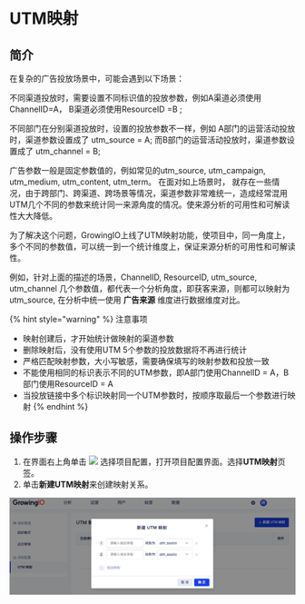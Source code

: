 # UTM映射

## 简介

在复杂的广告投放场景中，可能会遇到以下场景：

不同渠道投放时，需要设置不同标识值的投放参数，例如A渠道必须使用ChannelID=A， B渠道必须使用ResourceID =B ;

不同部门在分别渠道投放时，设置的投放参数不一样，例如 A部门的运营活动投放时，渠道参数设置成了 utm\_source = A; 而B部门的运营活动投放时，渠道参数设置成了 utm\_channel = B;

广告参数一般是固定参数值的，例如常见的utm\_source, utm\_campaign, utm\_medium, utm\_content, utm\_term。 在面对如上场景时， 就存在一些情况，由于跨部门、跨渠道、跨场景等情况，渠道参数非常难统一，造成经常混用UTM几个不同的参数来统计同一来源角度的情况。使来源分析的可用性和可解读性大大降低。

为了解决这个问题，GrowingIO上线了UTM映射功能，使项目中，同一角度上，多个不同的参数值，可以统一到一个统计维度上，保证来源分析的可用性和可解读性。

例如，针对上面的描述的场景，ChannelID, ResourceID, utm\_source, utm\_channel 几个参数值，都代表一个分析角度，即获客来源，则都可以映射为utm\_source, 在分析中统一使用 **广告来源** 维度进行数据维度对比。

{% hint style="warning" %}
注意事项

* 映射创建后，才开始统计做映射的渠道参数
* 删除映射后，没有使用UTM 5个参数的投放数据将不再进行统计
* 严格匹配映射参数，大小写敏感，需要确保填写的映射参数和投放一致
* 不能使用相同的标识表示不同的UTM参数，即A部门使用ChannelID = A，B部门使用ResourceID = A
* 当投放链接中多个标识映射同一个UTM参数时，按顺序取最后一个参数进行映射
{% endhint %}

## 操作步骤

1. 在界面右上角单击 ![](https://docs.growingio.com/.gitbook/assets/-Lo08UtW7H58ehFKeZ4g-Lsu2CWi8CGylwC7jWSB-LsuPIbtjENP0zZy9KaU2019-10-10_18-59-32.png) 选择项目配置，打开项目配置界面。选择**UTM映射**页签。
2. 单击**新建UTM映射**来创建映射关系。

![UTM&#x6620;&#x5C04;](../../.gitbook/assets/image%20%283%29.png)

